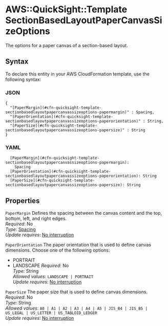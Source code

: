 # AWS::QuickSight::Template SectionBasedLayoutPaperCanvasSizeOptions<a name="aws-properties-quicksight-template-sectionbasedlayoutpapercanvassizeoptions"></a>

The options for a paper canvas of a section\-based layout\.

## Syntax<a name="aws-properties-quicksight-template-sectionbasedlayoutpapercanvassizeoptions-syntax"></a>

To declare this entity in your AWS CloudFormation template, use the following syntax:

### JSON<a name="aws-properties-quicksight-template-sectionbasedlayoutpapercanvassizeoptions-syntax.json"></a>

```
{
  "[PaperMargin](#cfn-quicksight-template-sectionbasedlayoutpapercanvassizeoptions-papermargin)" : Spacing,
  "[PaperOrientation](#cfn-quicksight-template-sectionbasedlayoutpapercanvassizeoptions-paperorientation)" : String,
  "[PaperSize](#cfn-quicksight-template-sectionbasedlayoutpapercanvassizeoptions-papersize)" : String
}
```

### YAML<a name="aws-properties-quicksight-template-sectionbasedlayoutpapercanvassizeoptions-syntax.yaml"></a>

```
  [PaperMargin](#cfn-quicksight-template-sectionbasedlayoutpapercanvassizeoptions-papermargin):
    Spacing
  [PaperOrientation](#cfn-quicksight-template-sectionbasedlayoutpapercanvassizeoptions-paperorientation): String
  [PaperSize](#cfn-quicksight-template-sectionbasedlayoutpapercanvassizeoptions-papersize): String
```

## Properties<a name="aws-properties-quicksight-template-sectionbasedlayoutpapercanvassizeoptions-properties"></a>

`PaperMargin` <a name="cfn-quicksight-template-sectionbasedlayoutpapercanvassizeoptions-papermargin"></a>
Defines the spacing between the canvas content and the top, bottom, left, and right edges\.  
_Required_: No  
_Type_: [Spacing](aws-properties-quicksight-template-spacing.md)  
_Update requires_: [No interruption](https://docs.aws.amazon.com/AWSCloudFormation/latest/UserGuide/using-cfn-updating-stacks-update-behaviors.html#update-no-interrupt)

`PaperOrientation` <a name="cfn-quicksight-template-sectionbasedlayoutpapercanvassizeoptions-paperorientation"></a>
The paper orientation that is used to define canvas dimensions\. Choose one of the following options:

- PORTRAIT
- LANDSCAPE
  _Required_: No  
  _Type_: String  
  _Allowed values_: `LANDSCAPE | PORTRAIT`  
  _Update requires_: [No interruption](https://docs.aws.amazon.com/AWSCloudFormation/latest/UserGuide/using-cfn-updating-stacks-update-behaviors.html#update-no-interrupt)

`PaperSize` <a name="cfn-quicksight-template-sectionbasedlayoutpapercanvassizeoptions-papersize"></a>
The paper size that is used to define canvas dimensions\.  
_Required_: No  
_Type_: String  
_Allowed values_: `A0 | A1 | A2 | A3 | A4 | A5 | JIS_B4 | JIS_B5 | US_LEGAL | US_LETTER | US_TABLOID_LEDGER`  
_Update requires_: [No interruption](https://docs.aws.amazon.com/AWSCloudFormation/latest/UserGuide/using-cfn-updating-stacks-update-behaviors.html#update-no-interrupt)
